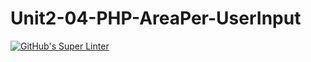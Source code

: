 # Unit2-04-PHP-AreaPer-UserInput
[![GitHub's Super Linter](https://github.com/ICS20-Programming-Grace-S/Unit2-04-PHP-AreaPer-UserInput/workflows/GitHub's%20Super%20Linter/badge.svg)](https://github.com/ICS20-Programming-Grace-S/Unit2-04-PHP-AreaPer-UserInput/actions)